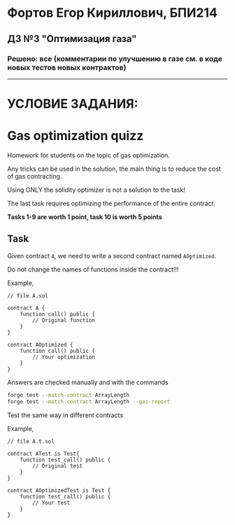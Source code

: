 # Фортов Егор Кириллович, БПИ214
## ДЗ №3 "Оптимизация газа"
### Решено: все (комментарии по улучшению в газе см. в коде новых тестов новых контрактов)

---------------------------------------
# УСЛОВИЕ ЗАДАНИЯ:


# Gas optimization quizz

Homework for students on the topic of gas optimization.

Any tricks can be used in the solution, the main thing is to reduce the cost of gas contracting.

Using ONLY the solidity optimizer is not a solution to the task!

The last task requires optimizing the performance of the entire contract.

**Tasks 1-9 are worth 1 point, task 10 is worth 5 points**

## Task

Given contract `A`, we need to write a second contract named `AOptimized`.

Do not change the names of functions inside the contract!!!

Example,

```solidity
// file A.sol

contract A {
    function call() public {
        // Original function
    }
}

contract AOptimized {
    function call() public {
        // Your optimization
    }
}
```

Answers are checked manually and with the commands

```sh
forge test --match-contract ArrayLength
forge test --match-contract ArrayLength --gas-report
```

Test the same way in different contracts

Example,

```solidity
// file A.t.sol

contract ATest is Test{
    function test_call() public {
        // Original test
    }
}

contract AOptimizedTest is Test {
    function test_call() public {
        // Your test
    }
}
```

